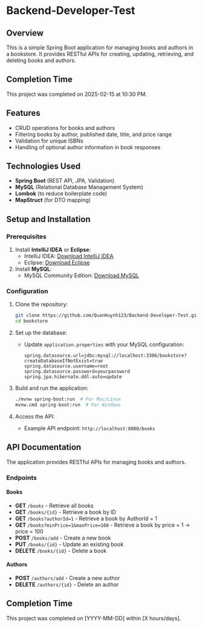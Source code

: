 # Backend-Developer-Test

## Overview
This is a simple Spring Boot application for managing books and authors in a bookstore. It provides RESTful APIs for creating, updating, retrieving, and deleting books and authors.
## Completion Time
This project was completed on 2025-02-15 at 10:30 PM.

## Features
- CRUD operations for books and authors
- Filtering books by author, published date, title, and price range
- Validation for unique ISBNs
- Handling of optional author information in book responses

## Technologies Used
- **Spring Boot** (REST API, JPA, Validation)
- **MySQL** (Relational Database Management System)
- **Lombok** (to reduce boilerplate code)
- **MapStruct** (for DTO mapping)

## Setup and Installation

### Prerequisites
1. Install **IntelliJ IDEA** or **Eclipse**:
   - IntelliJ IDEA: [Download IntelliJ IDEA](https://www.jetbrains.com/idea/download/)
   - Eclipse: [Download Eclipse](https://www.eclipse.org/downloads/)
2. Install **MySQL**:
   - MySQL Community Edition: [Download MySQL](https://dev.mysql.com/downloads/installer/)

### Configuration
1. Clone the repository:
   ```sh
   git clone https://github.com/QuanHuynh123/Backend-Developer-Test.git
   cd bookstore
   ```
2. Set up the database:
   - Update `application.properties` with your MySQL configuration:
     ```properties
     spring.datasource.url=jdbc:mysql://localhost:3306/bookstore?createDatabaseIfNotExist=true
     spring.datasource.username=root
     spring.datasource.password=yourpassword
     spring.jpa.hibernate.ddl-auto=update
     ```
3. Build and run the application:
   ```sh
   ./mvnw spring-boot:run  # For Mac/Linux
   mvnw.cmd spring-boot:run  # For Windows
   ```

4. Access the API:
   - Example API endpoint: `http://localhost:8080/books`

## API Documentation
The application provides RESTful APIs for managing books and authors.

### Endpoints
#### Books
- **GET** `/books` - Retrieve all books
- **GET** `/books/{id}` - Retrieve a book by ID
- **GET** `/books?authorId=1` - Retrieve a book by AuthorId = 1
- **GET** `/books?minPrice=1&maxPrice=100` - Retrieve a book by price = 1 -> price = 100
- **POST** `/books/add` - Create a new book
- **PUT** `/books/{id}` - Update an existing book
- **DELETE** `/books/{id}` - Delete a book

#### Authors
- **POST** `/authors/add` - Create a new author
- **DELETE** `/authors/{id}` - Delete an author

## Completion Time
This project was completed on [YYYY-MM-DD] within [X hours/days].


